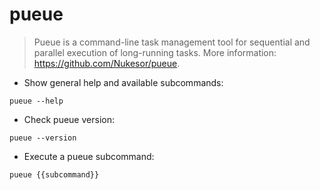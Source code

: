 # pueue

> Pueue is a command-line task management tool for sequential and parallel execution of long-running tasks.
> More information: <https://github.com/Nukesor/pueue>.

- Show general help and available subcommands:

`pueue --help`

- Check pueue version:

`pueue --version`

- Execute a pueue subcommand:

`pueue {{subcommand}}`
